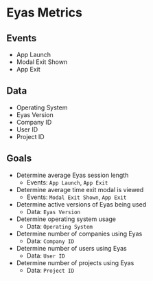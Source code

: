 # Eyas Metrics

## Events

- App Launch
- Modal Exit Shown
- App Exit

## Data

- Operating System
- Eyas Version
- Company ID
- User ID
- Project ID

## Goals

- Determine average Eyas session length
  - Events: `App Launch`, `App Exit`
- Determine average time exit modal is viewed
  - Events: `Modal Exit Shown`, `App Exit`
- Determine active versions of Eyas being used
  - Data: `Eyas Version`
- Determine operating system usage
  - Data: `Operating System`
- Determine number of companies using Eyas
  - Data: `Company ID`
- Determine number of users using Eyas
  - Data: `User ID`
- Determine number of projects using Eyas
  - Data: `Project ID`
